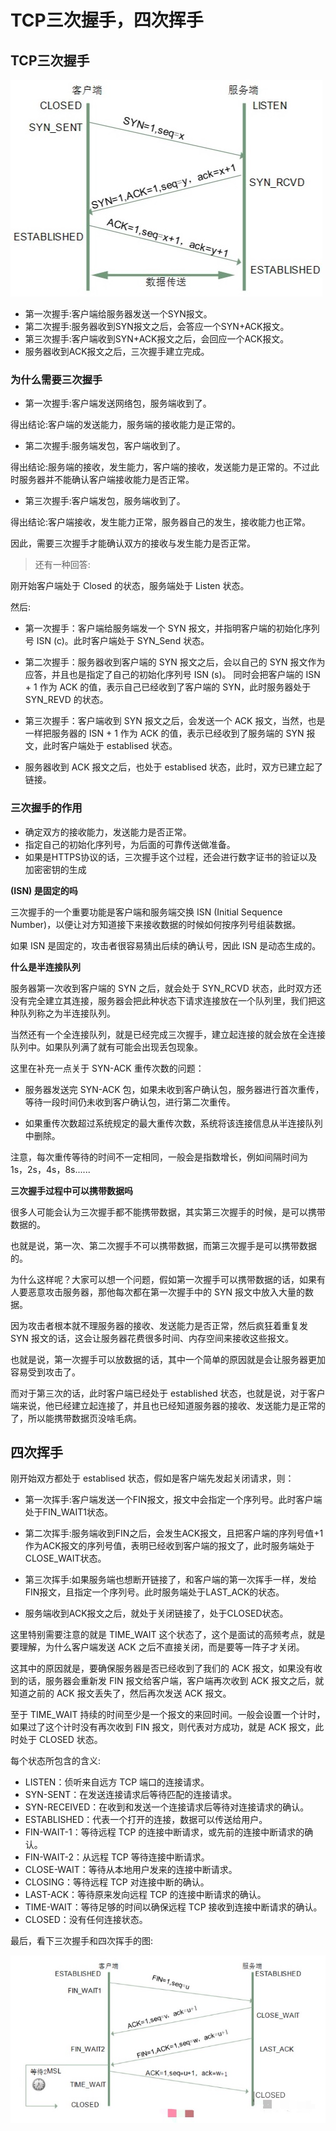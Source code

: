 # TCP三次握手，四次挥手

## TCP三次握手

![](/knowledge/1605000168451.jpg)

- 第一次握手:客户端给服务器发送一个SYN报文。
- 第二次握手:服务器收到SYN报文之后，会答应一个SYN+ACK报文。
- 第三次握手:客户端收到SYN+ACK报文之后，会回应一个ACK报文。
- 服务器收到ACK报文之后，三次握手建立完成。

### 为什么需要三次握手
- 第一次握手:客户端发送网络包，服务端收到了。

得出结论:客户端的发送能力，服务端的接收能力是正常的。

- 第二次握手:服务端发包，客户端收到了。

得出结论:服务端的接收，发生能力，客户端的接收，发送能力是正常的。不过此时服务器并不能确认客户端接收能力是否正常。

- 第三次握手:客户端发包，服务端收到了。

得出结论:客户端接收，发生能力正常，服务器自己的发生，接收能力也正常。

因此，需要三次握手才能确认双方的接收与发生能力是否正常。


>还有一种回答:

刚开始客户端处于 Closed 的状态，服务端处于 Listen 状态。

然后:

- 第一次握手：客户端给服务端发一个 SYN 报文，并指明客户端的初始化序列号 ISN (c)。此时客户端处于 SYN_Send 状态。

- 第二次握手：服务器收到客户端的 SYN 报文之后，会以自己的 SYN 报文作为应答，并且也是指定了自己的初始化序列号 ISN (s)。
同时会把客户端的 ISN + 1 作为 ACK 的值，表示自己已经收到了客户端的 SYN，此时服务器处于 SYN_REVD 的状态。

- 第三次握手：客户端收到 SYN 报文之后，会发送一个 ACK 报文，当然，也是一样把服务器的 ISN + 1 作为 ACK 的值，表示已经收到了服务端的 SYN 报文，此时客户端处于 establised 状态。

- 服务器收到 ACK 报文之后，也处于 establised 状态，此时，双方已建立起了链接。


### 三次握手的作用
- 确定双方的接收能力，发送能力是否正常。
- 指定自己的初始化序列号，为后面的可靠传送做准备。
- 如果是HTTPS协议的话，三次握手这个过程，还会进行数字证书的验证以及加密密钥的生成

**(ISN) 是固定的吗**

三次握手的一个重要功能是客户端和服务端交换 ISN (Initial Sequence Number)，以便让对方知道接下来接收数据的时候如何按序列号组装数据。

如果 ISN 是固定的，攻击者很容易猜出后续的确认号，因此 ISN 是动态生成的。

**什么是半连接队列**

服务器第一次收到客户端的 SYN 之后，就会处于 SYN_RCVD 状态，此时双方还没有完全建立其连接，服务器会把此种状态下请求连接放在一个队列里，我们把这种队列称之为半连接队列。

当然还有一个全连接队列，就是已经完成三次握手，建立起连接的就会放在全连接队列中。如果队列满了就有可能会出现丢包现象。

这里在补充一点关于 SYN-ACK 重传次数的问题：

- 服务器发送完 SYN-ACK 包，如果未收到客户确认包，服务器进行首次重传，等待一段时间仍未收到客户确认包，进行第二次重传。

- 如果重传次数超过系统规定的最大重传次数，系统将该连接信息从半连接队列中删除。

注意，每次重传等待的时间不一定相同，一般会是指数增长，例如间隔时间为 1s，2s，4s，8s......


**三次握手过程中可以携带数据吗**

很多人可能会认为三次握手都不能携带数据，其实第三次握手的时候，是可以携带数据的。

也就是说，第一次、第二次握手不可以携带数据，而第三次握手是可以携带数据的。

为什么这样呢？大家可以想一个问题，假如第一次握手可以携带数据的话，如果有人要恶意攻击服务器，那他每次都在第一次握手中的 SYN 报文中放入大量的数据。

因为攻击者根本就不理服务器的接收、发送能力是否正常，然后疯狂着重复发 SYN 报文的话，这会让服务器花费很多时间、内存空间来接收这些报文。

也就是说，第一次握手可以放数据的话，其中一个简单的原因就是会让服务器更加容易受到攻击了。

而对于第三次的话，此时客户端已经处于 established 状态，也就是说，对于客户端来说，他已经建立起连接了，并且也已经知道服务器的接收、发送能力是正常的了，所以能携带数据页没啥毛病。


## 四次挥手

刚开始双方都处于 establised 状态，假如是客户端先发起关闭请求，则：

- 第一次挥手:客户端发送一个FIN报文，报文中会指定一个序列号。此时客户端处于FIN_WAIT1状态。

- 第二次挥手:服务端收到FIN之后，会发生ACK报文，且把客户端的序列号值+1作为ACK报文的序列号值，表明已经收到客户端的报文了，此时服务端处于CLOSE_WAIT状态。

- 第三次挥手:如果服务端也想断开链接了，和客户端的第一次挥手一样，发给FIN报文，且指定一个序列号。此时服务端处于LAST_ACK的状态。

- 服务端收到ACK报文之后，就处于关闭链接了，处于CLOSED状态。

这里特别需要注意的就是 TIME_WAIT 这个状态了，这个是面试的高频考点，就是要理解，为什么客户端发送 ACK 之后不直接关闭，而是要等一阵子才关闭。


这其中的原因就是，要确保服务器是否已经收到了我们的 ACK 报文，如果没有收到的话，服务器会重新发 FIN 报文给客户端，客户端再次收到 ACK 报文之后，就知道之前的 ACK 报文丢失了，然后再次发送 ACK 报文。

至于 TIME_WAIT 持续的时间至少是一个报文的来回时间。一般会设置一个计时，如果过了这个计时没有再次收到 FIN 报文，则代表对方成功，就是 ACK 报文，此时处于 CLOSED 状态。

每个状态所包含的含义:

- LISTEN：侦听来自远方 TCP 端口的连接请求。
- SYN-SENT：在发送连接请求后等待匹配的连接请求。
- SYN-RECEIVED：在收到和发送一个连接请求后等待对连接请求的确认。
- ESTABLISHED：代表一个打开的连接，数据可以传送给用户。
- FIN-WAIT-1：等待远程 TCP 的连接中断请求，或先前的连接中断请求的确认。
- FIN-WAIT-2：从远程 TCP 等待连接中断请求。
- CLOSE-WAIT：等待从本地用户发来的连接中断请求。
- CLOSING：等待远程 TCP 对连接中断的确认。
- LAST-ACK：等待原来发向远程 TCP 的连接中断请求的确认。
- TIME-WAIT：等待足够的时间以确保远程 TCP 接收到连接中断请求的确认。
- CLOSED：没有任何连接状态。


最后，看下三次握手和四次挥手的图:

![](/knowledge/1605000480207.jpg)









